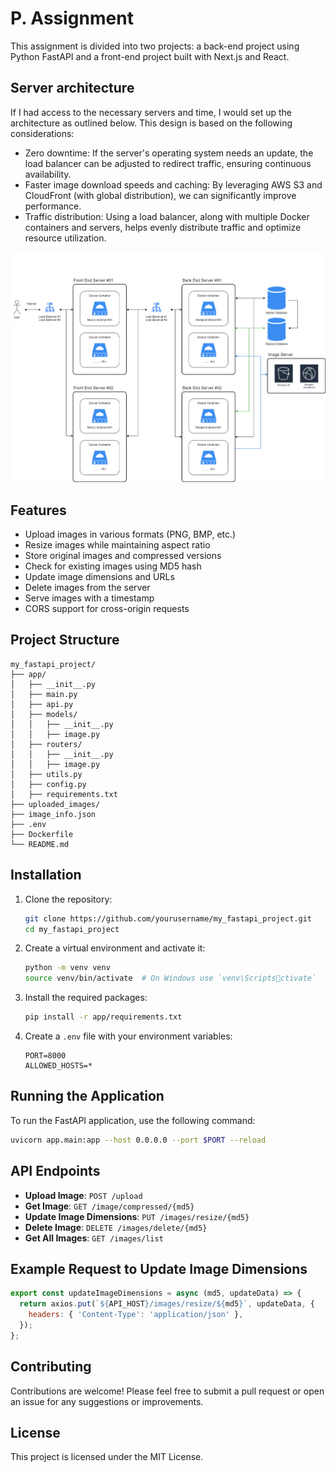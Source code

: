# P. Assignment

This assignment is divided into two projects: a back-end project using Python FastAPI and a front-end project built with Next.js and React.

## Server architecture

If I had access to the necessary servers and time, I would set up the architecture as outlined below. This design is based on the following considerations:

- Zero downtime: If the server's operating system needs an update, the load balancer can be adjusted to redirect traffic, ensuring continuous availability.
- Faster image download speeds and caching: By leveraging AWS S3 and CloudFront (with global distribution), we can significantly improve performance.
- Traffic distribution: Using a load balancer, along with multiple Docker containers and servers, helps evenly distribute traffic and optimize resource utilization.

![Server architecture](server-architecture.drawio.png)

## Features

- Upload images in various formats (PNG, BMP, etc.)
- Resize images while maintaining aspect ratio
- Store original images and compressed versions
- Check for existing images using MD5 hash
- Update image dimensions and URLs
- Delete images from the server
- Serve images with a timestamp
- CORS support for cross-origin requests

## Project Structure

```
my_fastapi_project/
├── app/
│   ├── __init__.py
│   ├── main.py
│   ├── api.py
│   ├── models/
│   │   ├── __init__.py
│   │   ├── image.py
│   ├── routers/
│   │   ├── __init__.py
│   │   ├── image.py
│   ├── utils.py
│   ├── config.py
│   ├── requirements.txt
├── uploaded_images/
├── image_info.json
├── .env
├── Dockerfile
└── README.md
```

## Installation

1. Clone the repository:
   ```bash
   git clone https://github.com/yourusername/my_fastapi_project.git
   cd my_fastapi_project
   ```

2. Create a virtual environment and activate it:
   ```bash
   python -m venv venv
   source venv/bin/activate  # On Windows use `venv\Scriptsctivate`
   ```

3. Install the required packages:
   ```bash
   pip install -r app/requirements.txt
   ```

4. Create a `.env` file with your environment variables:
   ```plaintext
   PORT=8000
   ALLOWED_HOSTS=*
   ```

## Running the Application

To run the FastAPI application, use the following command:

```bash
uvicorn app.main:app --host 0.0.0.0 --port $PORT --reload
```

## API Endpoints

- **Upload Image**: `POST /upload`
- **Get Image**: `GET /image/compressed/{md5}`
- **Update Image Dimensions**: `PUT /images/resize/{md5}`
- **Delete Image**: `DELETE /images/delete/{md5}`
- **Get All Images**: `GET /images/list`

## Example Request to Update Image Dimensions

```javascript
export const updateImageDimensions = async (md5, updateData) => {
  return axios.put(`${API_HOST}/images/resize/${md5}`, updateData, {
    headers: { 'Content-Type': 'application/json' },
  });
};
```

## Contributing

Contributions are welcome! Please feel free to submit a pull request or open an issue for any suggestions or improvements.

## License

This project is licensed under the MIT License.
